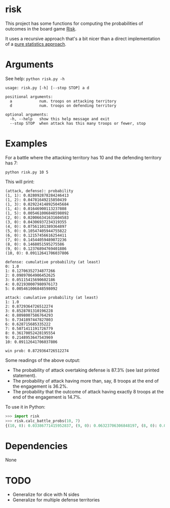 # risk

This project has some functions for computing the probabilities of outcomes in the board game [Risk](https://en.wikipedia.org/wiki/Risk_(game)).

It uses a recursive approach that's a bit nicer than a direct implementation of a [pure statistics approach](http://www4.stat.ncsu.edu/~jaosborn/research/RISK.pdf).


# Arguments

See help: `python risk.py -h`

```
usage: risk.py [-h] [--stop STOP] a d

positional arguments:
  a            num. troops on attacking territory
  d            num. troops on defending territory

optional arguments:
  -h, --help   show this help message and exit
  --stop STOP  when attack has this many troops or fewer, stop
```


# Examples

For a battle where the attacking territory has 10 and the defending territory has 7:

    python risk.py 10 5

This will print:
```
(attack, defense): probability
(1, 1): 0.028092878284246413
(1, 2): 0.04781649215850439
(1, 3): 0.029224148925045684
(1, 4): 0.01646900113237808
(1, 5): 0.005461006848598092
(2, 0): 0.020066341631604583
(3, 0): 0.04306937234319355
(4, 0): 0.07561101389364897
(5, 0): 0.10547405944755822
(6, 0): 0.12157456616254411
(7, 0): 0.14544059489072236
(8, 0): 0.1468051595275586
(9, 0): 0.12376894769401886
(10, 0): 0.09112641706037806

defense: cumulative probability (at least)
0: 1.0
1: 0.12706352734877266
2: 0.09897064906452625
3: 0.05115415690602186
4: 0.021930007980976173
5: 0.005461006848598092

attack: cumulative probability (at least)
1: 1.0
2: 0.8729364726512274
3: 0.8528701310196228
4: 0.8098007586764293
5: 0.7341897447827803
6: 0.628715685335222
7: 0.5071411191726779
8: 0.36170052428195554
9: 0.2148953647543969
10: 0.09112641706037806

win prob: 0.8729364726512274
```

Some readings of the above output:
* The probability of attack overtaking defense is 87.3% (see last printed statement).
* The probability of attack having more than, say, 8 troops at the end of the engagement is 36.2%.
* The probability that the outcome of attack having exactly 8 troops at the end of the engagement is 14.7%.

To use it in Python:
```python
>>> import risk
>>> risk.calc_battle_probs(10, 7)
{(10, 0): 0.03386771415952837, (9, 0): 0.06323706306848197, (8, 0): 0.09529206908693112, (7, 0): 0.11386017602833826, (6, 0): 0.11615211502207937, (5, 0): 0.1159717383838905, (4, 0): 0.09843767152386411, (3, 0): 0.060036192808549695, (2, 0): 0.02922503013626597, (1, 1): 0.040915042190772355, (1, 2): 0.07532197109219943, (1, 3): 0.05871256743457267, (1, 4): 0.04781649215850439, (1, 5): 0.029224148925045684, (1, 6): 0.01646900113237808, (1, 7): 0.005461006848598092}
```

# Dependencies
None


# TODO
* Generalize for dice with N sides
* Generalize for multiple defense territories
